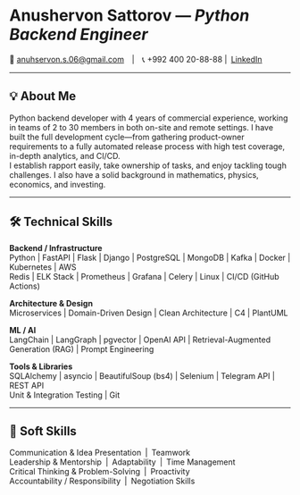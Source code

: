# **Anushervon Sattorov** — *Python Backend Engineer*  

📧 anuhservon.s.06@gmail.com | 📞 +992 400 20-88-88 | [LinkedIn](https://linkedin.com/in/Anushervon)

---

## 💡 About Me
Python backend developer with 4 years of commercial experience, working in teams of 2 to 30 members in both on-site and remote settings. I have built the full development cycle—from gathering product-owner requirements to a fully automated release process with high test coverage, in-depth analytics, and CI/CD.  
I establish rapport easily, take ownership of tasks, and enjoy tackling tough challenges. I also have a solid background in mathematics, physics, economics, and investing.

---

## 🛠️ Technical Skills
**Backend / Infrastructure**  
Python | FastAPI | Flask | Django | PostgreSQL | MongoDB | Kafka | Docker | Kubernetes | AWS  
Redis | ELK Stack | Prometheus | Grafana | Celery | Linux | CI/CD (GitHub Actions)  

**Architecture & Design**  
Microservices | Domain-Driven Design | Clean Architecture | C4 | PlantUML  

**ML / AI**  
LangChain | LangGraph | pgvector | OpenAI API | Retrieval-Augmented Generation (RAG) | Prompt Engineering  

**Tools & Libraries**  
SQLAlchemy | asyncio | BeautifulSoup (bs4) | Selenium | Telegram API | REST API  
Unit & Integration Testing | Git  

---

## 🤝 Soft Skills
Communication & Idea Presentation | Teamwork  
Leadership & Mentorship | Adaptability | Time Management  
Critical Thinking & Problem-Solving | Proactivity  
Accountability / Responsibility | Negotiation Skills  
